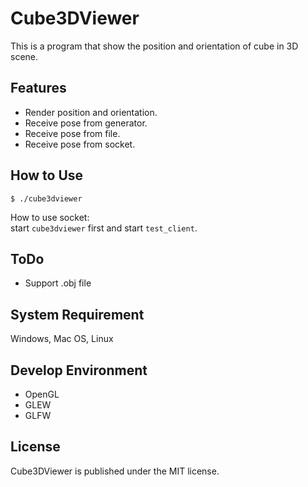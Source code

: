Cube3DViewer
============
This is a program that show the position and orientation of cube in 3D scene.  

## Features
* Render position and orientation.
* Receive pose from generator.
* Receive pose from file.
* Receive pose from socket.

## How to Use
```
$ ./cube3dviewer
```

How to use socket:  
start `cube3dviewer` first and start `test_client`.  

## ToDo
* Support .obj file

## System Requirement
Windows, Mac OS, Linux  

## Develop Environment
* OpenGL
* GLEW
* GLFW

## License
Cube3DViewer is published under the MIT license.  
